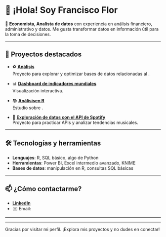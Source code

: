 # 👋 ¡Hola! Soy Francisco Flor

🎯 **Economista, Analista de datos** con experiencia en análisis financiero, administrativo y datos. 
Me gusta transformar datos en información útil para la toma de decisiones.

---

## 🚀 Proyectos destacados

- ⚽ **[Análisis ]()**  
  Proyecto para explorar y optimizar bases de datos relacionadas al .

- 📊 **[Dashboard de indicadores mundiales](https://co7co7.github.io/PowerBI_Indicadores-Mundiales/)**  
  Visualización interactiva.

- 📚 **[Análisisen R]()**  
  Estudio sobre .

- 🎵 **[Exploración de datos con el API de Spotify]()**  
  Proyecto para practicar APIs y analizar tendencias musicales.

---

## 🛠️ Tecnologías y herramientas

- **Lenguajes**: R, SQL básico, algo de Python
- **Herramientas**: Power BI, Excel intermedio avanzado, KNIME
- **Bases de datos**: manipulación en R, consultas SQL básicas

---

## 📫 ¿Cómo contactarme?

- **[LinkedIn]([https://www.linkedin.com/in/tuusuario](https://www.linkedin.com/in/francisco-flor-5685a7238/))**  
- ✉️ Email: 

---


---

Gracias por visitar mi perfil. ¡Explora mis proyectos y no dudes en conectar!
